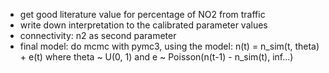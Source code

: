 - get good literature value for percentage of NO2 from traffic
- write down interpretation to the calibrated parameter values
- connectivity: n2 as second parameter
- final model: do mcmc with pymc3, using the model:
	n(t) = n_sim(t, theta) + e(t)
		where theta ~ U(0, 1)
		and e ~ Poisson(n(t-1) - n_sim(t), inf...)
